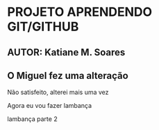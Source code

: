 # PROJETO APRENDENDO GIT/GITHUB

## AUTOR: Katiane M. Soares

## O Miguel fez uma alteração

Não satisfeito, alterei mais uma vez

Agora eu vou fazer lambança

lambança parte 2
